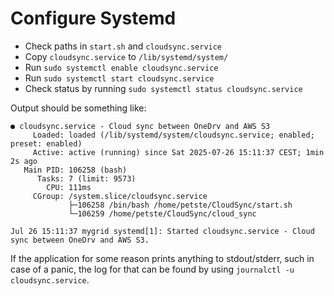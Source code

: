 # Configure Systemd
* Check paths in `start.sh` and `cloudsync.service`
* Copy `cloudsync.service` to `/lib/systemd/system/`
* Run `sudo systemctl enable cloudsync.service`
* Run `sudo systemctl start cloudsync.service`
* Check status by running `sudo systemctl status cloudsync.service`

Output should be something like:
```
● cloudsync.service - Cloud sync between OneDrv and AWS S3
     Loaded: loaded (/lib/systemd/system/cloudsync.service; enabled; preset: enabled)
     Active: active (running) since Sat 2025-07-26 15:11:37 CEST; 1min 2s ago
   Main PID: 106258 (bash)
      Tasks: 7 (limit: 9573)
        CPU: 111ms
     CGroup: /system.slice/cloudsync.service
             ├─106258 /bin/bash /home/petste/CloudSync/start.sh
             └─106259 /home/petste/CloudSync/cloud_sync

Jul 26 15:11:37 mygrid systemd[1]: Started cloudsync.service - Cloud sync between OneDrv and AWS S3.
```

If the application for some reason prints anything to stdout/stderr, such in case of a panic,
the log for that can be found by using `journalctl -u cloudsync.service`.